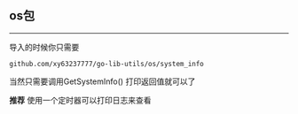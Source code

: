 ## os包
<hr/>

导入的时候你只需要

`github.com/xy63237777/go-lib-utils/os/system_info
`


当然只需要调用GetSystemInfo()
打印返回值就可以了

**推荐** 使用一个定时器可以打印日志来查看
